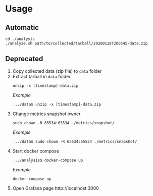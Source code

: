 # Usage

## Automatic
```shell script
cd ./analysis
./analyze.sh path/to/collected/tarball/20200128T200545-data.zip
```

## Deprecated
1. Copy collected data (zip file) to `data` folder
2. Extract tarball in `data` folder
    ```shell script 
    unzip -x [timestamp]-data.zip
    ```
    _Example_
    ```
    .../data$ unzip -x [timestamp]-data.zip
    ```
3. Change metrics snapshot owner 
    ```shell script
    sudo chown -R 65534:65534 ./metrics/snapshot/
    ```
    _Example_
    ```
    .../data$ sudo chown -R 65534:65534 ./metrics/snapshot/
    ``` 
4. Start docker compose
    ```shell script
    .../analysis$ docker-compose up
    ```
    _Example_
    ```shell script
    docker-compose up
    ```
5. Open Grafana page http://localhost:3000
